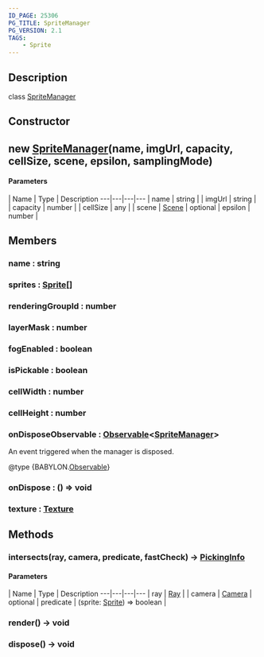 ```yaml
---
ID_PAGE: 25306
PG_TITLE: SpriteManager
PG_VERSION: 2.1
TAGS:
    - Sprite
---
```

## Description

class [SpriteManager](/classes/3.1/SpriteManager)



## Constructor

## new [SpriteManager](/classes/3.1/SpriteManager)(name, imgUrl, capacity, cellSize, scene, epsilon, samplingMode)



#### Parameters
 | Name | Type | Description
---|---|---|---
 | name | string | 
 | imgUrl | string | 
 | capacity | number | 
 | cellSize | any | 
 | scene | [Scene](/classes/3.1/Scene) | 
optional | epsilon | number | 
## Members

### name : string



### sprites : [Sprite](/classes/3.1/Sprite)[]



### renderingGroupId : number



### layerMask : number



### fogEnabled : boolean



### isPickable : boolean



### cellWidth : number



### cellHeight : number



### onDisposeObservable : [Observable](/classes/3.1/Observable)&lt;[SpriteManager](/classes/3.1/SpriteManager)&gt;

An event triggered when the manager is disposed.

@type {BABYLON.[Observable](/classes/3.1/Observable)}

### onDispose : () =&gt; void



### texture : [Texture](/classes/3.1/Texture)



## Methods

### intersects(ray, camera, predicate, fastCheck) &rarr; [PickingInfo](/classes/3.1/PickingInfo)



#### Parameters
 | Name | Type | Description
---|---|---|---
 | ray | [Ray](/classes/3.1/Ray) | 
 | camera | [Camera](/classes/3.1/Camera) | 
optional | predicate | (sprite: [Sprite](/classes/3.1/Sprite)) =&gt; boolean | 
### render() &rarr; void


### dispose() &rarr; void


